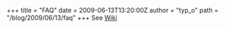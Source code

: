 +++
title = "FAQ"
date = 2009-06-13T13:20:00Z
author = "typ_o"
path = "/blog/2009/06/13/faq"
+++
See [Wiki](http://flipdot.org/wiki/index.php?title=Faq)
